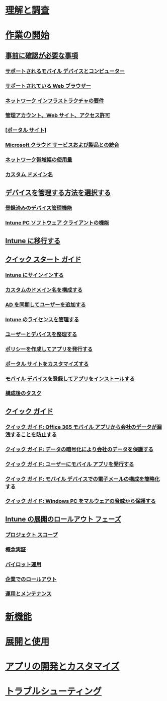 # [理解と調査](/intune/understand-explore/introduction-to-microsoft-intune)

# [作業の開始](what-to-know-before-you-start-microsoft-intune.md)
## [事前に確認が必要な事項](what-to-know-before-you-start-microsoft-intune.md)
### [サポートされるモバイル デバイスとコンピューター](supported-mobile-devices-and-computers.md)
### [サポートされている Web ブラウザー](supported-web-browsers.md)
### [ネットワーク インフラストラクチャの要件](network-infrastructure-requirements-for-microsoft-intune.md)
### [管理アカウント、Web サイト、アクセス許可](administrative-accounts-websites-perms.md)
### [[ポータル サイト]](microsoft-intune-company-portal.md)
### [Microsoft クラウド サービスおよび製品との統合](integration-with-cloud-services.md)
### [ネットワーク帯域幅の使用量](network-bandwidth-use.md)
### [カスタム ドメイン名](domain-names-for-microsoft-intune.md)

## [デバイスを管理する方法を選択する](choose-how-to-manage-devices.md)
### [登録済みのデバイス管理機能](mobile-device-management-capabilities-in-microsoft-intune.md)
### [Intune PC ソフトウェア クライアントの機能](windows-pc-management-capabilities-in-microsoft-intune.md)

## [Intune に移行する](migrate-to-intune.md)

## [クイック スタート ガイド](start-with-a-paid-subscription-to-microsoft-intune.md)
### [Intune にサインインする](start-with-a-paid-subscription-to-microsoft-intune-step-1.md)
### [カスタムのドメイン名を構成する](start-with-a-paid-subscription-to-microsoft-intune-step-2.md)
### [AD を同期してユーザーを追加する](start-with-a-paid-subscription-to-microsoft-intune-step-3.md)
### [Intune のライセンスを管理する](start-with-a-paid-subscription-to-microsoft-intune-step-4.md)
### [ユーザーとデバイスを整理する](start-with-a-paid-subscription-to-microsoft-intune-step-5.md)
### [ポリシーを作成してアプリを発行する](start-with-a-paid-subscription-to-microsoft-intune-step-6.md)
### [ポータル サイトをカスタマイズする](start-with-a-paid-subscription-to-microsoft-intune-step-7.md)
### [モバイル デバイスを登録してアプリをインストールする](start-with-a-paid-subscription-to-microsoft-intune-step-8.md)
### [構成後のタスク](post-configuration-tasks.md)

## [クイック ガイド](prevent-company-data-leaks-from-Office-365-mobile-apps.md)
### [クイック ガイド: Office 365 モバイル アプリから会社のデータが漏洩することを防止する](prevent-company-data-leaks-from-Office-365-mobile-apps.md)
### [クイック ガイド: データの暗号化により会社のデータを保護する](protect-data-encryption.md)
### [クイック ガイド: ユーザーにモバイル アプリを発行する](publish-mobile-apps-to-users.md)
### [クイック ガイド: モバイル デバイスでの電子メールの構成を簡略化する](simplify-email-configuration-on-mobile-devices.md)
### [クイック ガイド: Windows PC をマルウェアの脅威から保護する](protect-pcs-against-malware-threats.md)

## [Intune の展開のロールアウト フェーズ](rollout-phases-for-microsoft-intune-deployment.md)
### [プロジェクト スコープ](project-scope.md)
### [概念実証](proof-of-concept.md)
### [パイロット運用](pilot.md)
### [企業でのロールアウト](enterprise-rollout.md)
### [運用とメンテナンス](operations-and-maintenance.md)

<!-- # [Plan and Design](/intune/plan-design/ways-to-do-enterprise-mobility) -->
# [新機能](/intune/whats-new/whats-new-in-microsoft-intune)
# [展開と使用](/intune/deploy-use/overview-of-device-and-app-lifecycles-in-microsoft-intune)
# [アプリの開発とカスタマイズ](/intune/develop/intune-app-sdk)
# [トラブルシューティング](/intune/troubleshoot/general-troubleshooting-tips-for-microsoft-intune)


<!--HONumber=Oct16_HO3-->


